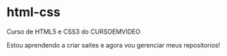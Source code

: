 # html-css
 Curso de HTML5 e CSS3 do CURSOEMVIDEO

Estou aprendendo a criar saites e agora vou gerenciar meus repositorios!